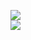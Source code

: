 [![](https://img.shields.io/badge/Made%20With-Github%20Spray-lightgrey.svg?style=for-the-badge&logo=github)](https://github.com/Annihil/github-spray#21246)  
[![](https://i.imgur.com/2DrTn0Z.gif)](https://github.com/Annihil/github-spray)